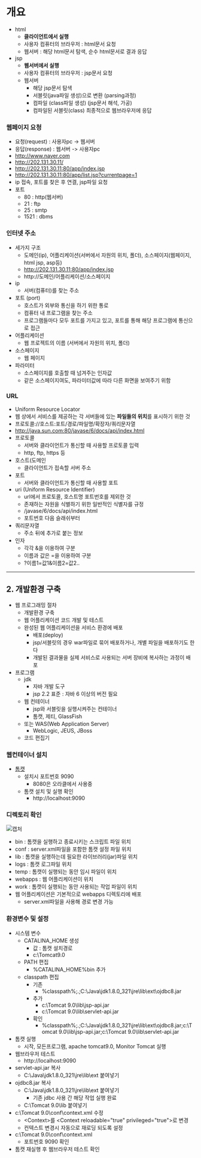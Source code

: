 # 개요
- html
  - **클라이언트에서 실행**
  - 사용자 컴퓨터의 브라우저 : html문서 요청
  - 웹서버 : 해당 html문서 탐색, 순수 html문서로 결과 응답
- jsp
  - **웹서버에서 실행**
  - 사용자 컴퓨터의 브라우저 : jsp문서 요청
  - 웹서버
    - 해당 jsp문서 탐색
    - 서블릿(java파일 생성)으로 변환 (parsing과정)
    - 컴파일 (class파일 생성) (jsp문서 해석, 가공)
    - 컴파일된 서블릿(class) 최종적으로 웹브라우저에 응답   

### 웹페이지 요청
- 요청(request) : 사용자pc -> 웹서버
- 응답(response) : 웹서버 -> 사용자pc
- http://www.naver.com
- http://202.131.30.11/
- http://202.131.30.11:80/app/index.jsp
- http://202.131.30.11:80/app/list.jsp?currentpage=1
- ip 접속, 포트를 찾은 후 연결, jsp파일 요청
- 포트
  - 80 : http(웹서버)
  - 21 : ftp
  - 25 : smtp
  - 1521 : dbms


### 인터넷 주소
- 세가지 구조
  - 도메인(ip), 어플리케이션(서버에서 자원의 위치, 폴더), 소스페이지(웹페이지, html jsp, asp등)
  - http://202.131.30.11:80/app/index.jsp
  - http://도메인/어플리케이션/소스페이지
- ip
  - 서버(컴퓨터)를 찾는 주소
- 포트 (port)
  - 호스트가 외부와 통신을 하기 위한 통로
  - 컴퓨터 내 프로그램을 찾는 주소
  - 프로그램들마다 모두 포트를 가지고 있고, 포트를 통해 해당 프로그램에 통신으로 접근
- 어플리케이션
  - 웹 프로젝트의 이름 (서버에서 자원의 위치, 폴더)
- 소스페이지
  - 웹 페이지
- 파라미터
  - 소스페이지를 호출할 때 넘겨주는 인자값
  - 같은 소스페이지여도, 파라미터값에 따라 다른 화면을 보여주기 위함

### URL
- Uniform Resource Locator
- 웹 상에서 서비스를 제공하는 각 서버들에 있는 **파일들의 위치**를 표시하기 위한 것
- 프로토콜://호스트:포트/경로/파일명/확장자/쿼리문자열
- http://java.sun.com:80/javase/6/docs/api/index.html
- 프로토콜
  - 서버와 클라이언트가 통신할 때 사용할 프로토콜 입력
  - http, ftp, https 등
- 호스트(도메인
  - 클라이언트가 접속할 서버 주소
- 포트
  - 서버와 클라이언트가 통신할 때 사용할 포트
- uri (Uniform Resource Identifier)
  - url에서 프로토콜, 호스트명 포트번호를 제외한 것
  - 존재하는 자원을 식별하기 위한 일반적인 식별자를 규정
  - /javase/6/docs/api/index.html
  - 포트번호 다음 슬래쉬부터
- 쿼리문자열
  - 주소 뒤에 추가로 붙는 정보
- 인자
  - 각각 &을 이용하여 구분
  - 이름과 값은 =을 이용하여 구분
  - ?이름1=값1&이름2=값2..   


***

## 2. 개발환경 구축
- 웹 프로그래밍 절차
  - 개발환경 구축
  - 웹 어플리케이션 코드 개발 및 테스트
  - 완성된 웹 어플리케이션을 서비스 환경에 배포
    - 배포(deploy)
    - jsp/서블릿의 경우 war파일로 묶어 배포하거나, 개별 파일을 배포하기도 한다
    - 개발된 결과물을 실제 서비스로 사용되는 서버 장비에 복사하는 과정이 배포
- 프로그램
  - jdk
    - 자바 개발 도구
    - jsp 2.2 표준 : 자바 6 이상의 버전 필요
  - 웹 컨테이너
    - jsp와 서블릿을 실행시켜주는 컨테이너
    - 톰캣, 제티, GlassFish
  - 또는 WAS(Web Application Server)
    - WebLogic, JEUS, JBoss
  - 코드 편집기

### 웹컨테이너 설치
- [톰캣](https://tomcat.apache.org/download-90.cgi)
  - 설치시 포트번호 9090
    - 8080은 오라클에서 사용중
  - 톰캣 설치 및 실행 확인
    - http://localhost:9090

### 디렉토리 확인   
![캡처](https://user-images.githubusercontent.com/99188096/166173583-3ebb3f08-ee92-4bf8-ba82-120901caaf65.JPG)   
- bin : 톰캣을 실행하고 종료시키는 스크립트 파일 위치
- conf : server.xml파일을 포함한 톰캣 설정 파일 위치
- lib : 톰캣을 실행하는데 필요한 라이브러리(jar)파일 위치
- logs : 톰캣 로그파일 위치
- temp : 톰캣이 실행되는 동안 임시 파일이 위치
- webapps : 웹 어플리케이션이 위치
- work : 톰캣이 실행되는 동안 사용되는 작업 파일이 위치
- 웹 어플리케이션은 기본적으로 webapps 디렉토리에 배포
  - server.xml파일을 사용해 경로 변경 가능

### 환경변수 및 설정
- 시스템 변수
  - CATALINA_HOME 생성
    - 값 : 톰캣 설치경로
    - c:\Tomcat9.0
  - PATH 편집
    - %CATALINA_HOME%bin 추가
  - classpath 편집
    - 기존
      - %classpath%;.;C:\Java\jdk1.8.0_321\jre\lib\ext\ojdbc8.jar
    - 추가
      - c:\Tomcat 9.0\lib\jsp-api.jar
      - c:\Tomcat 9.0\lib\servlet-api.jar
    - 확인
      - %classpath%;.;C:\Java\jdk1.8.0_321\jre\lib\ext\ojdbc8.jar;c:\Tomcat 9.0\lib\jsp-api.jar;c:\Tomcat 9.0\lib\servlet-api.jar
- 톰캣 실행
  - 시작, 모든프로그램, apache tomcat9.0, Monitor Tomcat 실행
- 웹브라우저 테스트
  - http://localhost:9090
- servlet-api.jar 복사
  - C:\Java\jdk1.8.0_321\jre\lib\ext 붙여넣기
- ojdbc8.jar 복사
  - C:\Java\jdk1.8.0_321\jre\lib\ext 붙여넣기
    - 기존 jdbc 사용 간 해당 작업 실행 완료
  - C:\Tomcat 9.0\lib 붙여넣기
- c:\Tomcat 9.0\conf\context.xml 수정
  - <Context\>를 <Context reloadable="true" privileged="true"\>로 변경
  - 컨텍스트 변경시 자동으로 재로딩 되도록 설정
- c:\Tomcat 9.0\conf\context.xml
  - 포트번호 9090 확인
- 톰캣 재실행 후 웹브라우저 테스트 확인

  

